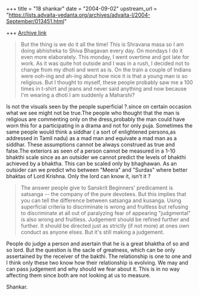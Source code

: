+++
title = "18 shankar"
date = "2004-09-02"
upstream_url = "https://lists.advaita-vedanta.org/archives/advaita-l/2004-September/013451.html"

+++
[Archive link](https://lists.advaita-vedanta.org/archives/advaita-l/2004-September/013451.html)


> But the thing is we do it all the time!  This is Shravana masa so I am
> doing abhisheka to Shiva Bhagavan every day.  On mondays I do it even
> more elaborately.  This monday, I went overtime and got late for work.  As
> it was quite hot outside and I was in a rush, I decided not to change from
> my dhoti and went as is.  On the train a couple of Indians were ooh-ing
> and ah-ing about how nice it is that a young man is so religious.  But I
> thought to myself, these people probably saw me a 100 times in t-shirt and
> jeans and never said anything and now because I'm wearing a dhoti I am
> suddenly a Maharshi?

Is not the visuals seen by the people superficial ?.since on certain 
occasion what we see might not be true.The people who thought that 
the man is religious are commenting only on the dress,probably the
man could have worn this for a participating in a drama  and not for only puja.
Sometimes the same people would think a siddhar ( a sort of enlightened
persons,as addressed in Tamil nadu) as a mad man and equivate
a mad man as a siddhar. These assumptions cannot be always
construed as true and false.The exteriors as seen of a person cannot 
be measured in a 1-10 bhakthi scale since as an outsider we
cannot predict the levels of bhakthi achieved by a bhaktha.
This can be scaled only by  bhaghawan. As an outsider can we
predict who between  "Meera" and "Surdas" where better bhaktas 
of Lord Krishna. Only the lord can know it, isn't it ?

> The answer people give to Sanskrit Beginners' predicament is satsanga --
> the company of the pure devotees.  But this implies that you can tell the
> difference between satsanga and kusanga.  Using superficial criteria to
> discriminate is wrong and fruitless but refusing to discriminate at all
> out of paralyzing fear of appearing "judgmental" is also wrong and
> fruitless.  Judgement should be refined further and further.  It should be
> directed just as strictly (if not more) at ones own conduct as anyone
> elses.  But it's still making a judgement.

People do judge a person and asertain that he is a great bhaktha of so
and so lord. But the question is the sacle of greatness,  which
can be only assertained by the receiver of the bakthi. The relationship 
is one to one and I think only these two know how their
relationship is evolving. We may and can pass judgement and
why should we fear about it. This is in no way affecting them
since both are not looking at us to measure.

Shankar.


